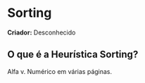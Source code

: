 # Sorting

**Criador:** Desconhecido

## O que é a Heurística Sorting?

Alfa v. Numérico em várias páginas.
